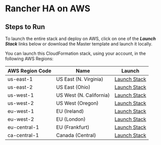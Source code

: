 ﻿# Rancher HA on AWS
 
 ## Steps to Run
To launch the entire stack and deploy on AWS, click on one of the ***Launch Stack*** links below or download the Master template and launch it locally.

You can launch this CloudFormation stack, using your account, in the following AWS Regions:

| AWS Region Code | Name | Launch |
| --- | --- | --- 
| us-east-1 |US East (N. Virginia)| [Launch Stack](https://console.aws.amazon.com/cloudformation/home?region=us-east-1#/stacks/new?stackName=rancher&templateURL=https://s3.amazonaws.com/techcto-datacenter/aws/rancher-ha-cluster.yaml) |
| us-east-2 |US East (Ohio)| [Launch Stack](https://console.aws.amazon.com/cloudformation/home?region=us-east-2#/stacks/new?stackName=rancher&templateURL=https://s3.amazonaws.com/techcto-datacenter/aws/rancher-ha-cluster.yaml) |
| us-west-1 |US West (N. California)| [Launch Stack](https://console.aws.amazon.com/cloudformation/home?region=us-west-1#/stacks/new?stackName=rancher&templateURL=https://s3.amazonaws.com/techcto-datacenter/aws/rancher-ha-cluster.yaml) |
| us-west-2 |US West (Oregon)| [Launch Stack](https://console.aws.amazon.com/cloudformation/home?region=us-west-2#/stacks/new?stackName=rancher&templateURL=https://s3.amazonaws.com/techcto-datacenter/aws/rancher-ha-cluster.yaml) |
| eu-west-1 |EU (Ireland)| [Launch Stack](https://console.aws.amazon.com/cloudformation/home?region=eu-west-1#/stacks/new?stackName=rancher&templateURL=https://s3.amazonaws.com/techcto-datacenter/aws/rancher-ha-cluster.yaml) |
| eu-west-2 |EU (London)| [Launch Stack](https://console.aws.amazon.com/cloudformation/home?region=eu-west-2#/stacks/new?stackName=rancher&templateURL=https://s3.amazonaws.com/techcto-datacenter/aws/rancher-ha-cluster.yaml) |
| eu-central-1 |EU (Frankfurt)| [Launch Stack](https://console.aws.amazon.com/cloudformation/home?region=eu-central-1#/stacks/new?stackName=rancher&templateURL=https://s3.amazonaws.com/techcto-datacenter/aws/rancher-ha-cluster.yaml) |
| ca-central-1 |Canada (Central)| [Launch Stack](https://console.aws.amazon.com/cloudformation/home?region=ca-central-1#/stacks/new?stackName=rancher&templateURL=https://s3.amazonaws.com/techcto-datacenter/aws/rancher-ha-cluster.yaml) |
